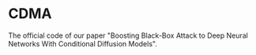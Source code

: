 # CDMA
The official code of our paper "Boosting Black-Box Attack to Deep Neural Networks With Conditional Diffusion Models".
